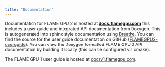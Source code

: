 ```yaml
---
title: "Documentation"
---
```


Documentation for FLAME GPU 2 is hosted at [**docs.flamegpu.com**](https://docs.flamegpu.com) this includes a user guide and integrated API documentation from Doxygen. This is autogenerated into sphinx style documentation using [Breathe](https://breathe.readthedocs.io/en/latest/). You can find the source for the user guide documentation on GitHub ([FLAMEGPU2-userguide](https://github.com/FLAMEGPU/FLAMEGPU2-userguide)). You can view the Doxygen formatted FLAME GPU 2 API documentation by building it locally (this can be configured via cmake).

The FLAME GPU 1 user guide is hosted at [docsv1.flamegpu.com](https://docsv1.flamegpu.com).